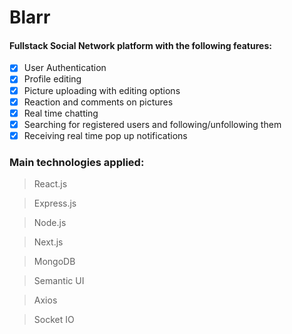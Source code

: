 # Blarr
<h4>Fullstack Social Network platform with the following features:</h4>

- [x] User Authentication 
- [x] Profile editing 
- [x] Picture uploading with editing options
- [x] Reaction and comments on pictures
- [x] Real time chatting
- [x] Searching for registered users and following/unfollowing them
- [x] Receiving real time pop up notifications

<h3>Main technologies applied:</h3>

> React.js

> Express.js

> Node.js

> Next.js

> MongoDB

> Semantic UI

> Axios

> Socket IO
